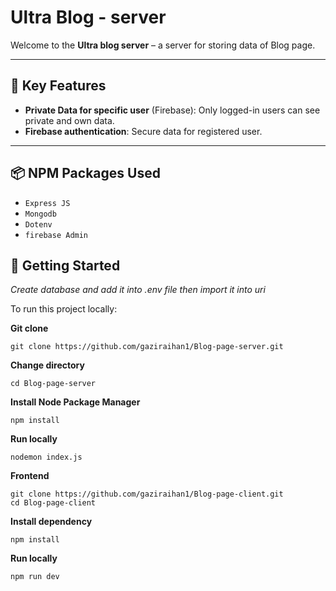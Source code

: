 # Ultra Blog - server

Welcome to the **Ultra blog server** – a server for storing data of Blog page.

---

## 🚀 Key Features

- **Private Data for specific user** (Firebase): Only logged-in users can see private and own data.
- **Firebase authentication**: Secure data for registered user.


---

## 📦 NPM Packages Used

- `Express JS`
- `Mongodb`
- `Dotenv`
- `firebase Admin`



## 📁 Getting Started

*Create database and add it into .env file then import it into uri*

To run this project locally:

**Git clone**
```
git clone https://github.com/gaziraihan1/Blog-page-server.git
```

**Change directory**
```
cd Blog-page-server
```

**Install Node Package Manager**
```
npm install
```

**Run locally**
```
nodemon index.js
```

**Frontend**
```
git clone https://github.com/gaziraihan1/Blog-page-client.git
cd Blog-page-client
```

**Install dependency**
```
npm install
```

**Run locally**
```
npm run dev
```
